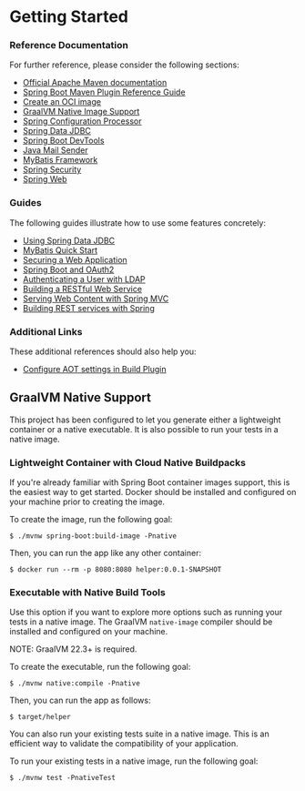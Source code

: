 # Getting Started

### Reference Documentation

For further reference, please consider the following sections:

* [Official Apache Maven documentation](https://maven.apache.org/guides/index.html)
* [Spring Boot Maven Plugin Reference Guide](https://docs.spring.io/spring-boot/docs/3.2.5/maven-plugin/reference/html/)
* [Create an OCI image](https://docs.spring.io/spring-boot/docs/3.2.5/maven-plugin/reference/html/#build-image)
* [GraalVM Native Image Support](https://docs.spring.io/spring-boot/docs/3.2.5/reference/html/native-image.html#native-image)
* [Spring Configuration Processor](https://docs.spring.io/spring-boot/docs/3.2.5/reference/htmlsingle/index.html#appendix.configuration-metadata.annotation-processor)
* [Spring Data JDBC](https://docs.spring.io/spring-boot/docs/3.2.5/reference/htmlsingle/index.html#data.sql.jdbc)
* [Spring Boot DevTools](https://docs.spring.io/spring-boot/docs/3.2.5/reference/htmlsingle/index.html#using.devtools)
* [Java Mail Sender](https://docs.spring.io/spring-boot/docs/3.2.5/reference/htmlsingle/index.html#io.email)
* [MyBatis Framework](https://mybatis.org/spring-boot-starter/mybatis-spring-boot-autoconfigure/)
* [Spring Security](https://docs.spring.io/spring-boot/docs/3.2.5/reference/htmlsingle/index.html#web.security)
* [Spring Web](https://docs.spring.io/spring-boot/docs/3.2.5/reference/htmlsingle/index.html#web)

### Guides

The following guides illustrate how to use some features concretely:

* [Using Spring Data JDBC](https://github.com/spring-projects/spring-data-examples/tree/master/jdbc/basics)
* [MyBatis Quick Start](https://github.com/mybatis/spring-boot-starter/wiki/Quick-Start)
* [Securing a Web Application](https://spring.io/guides/gs/securing-web/)
* [Spring Boot and OAuth2](https://spring.io/guides/tutorials/spring-boot-oauth2/)
* [Authenticating a User with LDAP](https://spring.io/guides/gs/authenticating-ldap/)
* [Building a RESTful Web Service](https://spring.io/guides/gs/rest-service/)
* [Serving Web Content with Spring MVC](https://spring.io/guides/gs/serving-web-content/)
* [Building REST services with Spring](https://spring.io/guides/tutorials/rest/)

### Additional Links

These additional references should also help you:

* [Configure AOT settings in Build Plugin](https://docs.spring.io/spring-boot/docs/3.2.5/maven-plugin/reference/htmlsingle/#aot)

## GraalVM Native Support

This project has been configured to let you generate either a lightweight container or a native executable.
It is also possible to run your tests in a native image.

### Lightweight Container with Cloud Native Buildpacks

If you're already familiar with Spring Boot container images support, this is the easiest way to get started.
Docker should be installed and configured on your machine prior to creating the image.

To create the image, run the following goal:

```
$ ./mvnw spring-boot:build-image -Pnative
```

Then, you can run the app like any other container:

```
$ docker run --rm -p 8080:8080 helper:0.0.1-SNAPSHOT
```

### Executable with Native Build Tools

Use this option if you want to explore more options such as running your tests in a native image.
The GraalVM `native-image` compiler should be installed and configured on your machine.

NOTE: GraalVM 22.3+ is required.

To create the executable, run the following goal:

```
$ ./mvnw native:compile -Pnative
```

Then, you can run the app as follows:

```
$ target/helper
```

You can also run your existing tests suite in a native image.
This is an efficient way to validate the compatibility of your application.

To run your existing tests in a native image, run the following goal:

```
$ ./mvnw test -PnativeTest
```

